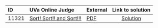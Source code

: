 | ID | UVa Online Judge | External | Link to solution |
|:---|:---|:---|:---:|
| 11321 | [Sort! Sort!! and Sort!!!](https://onlinejudge.org/index.php?option=com_onlinejudge&Itemid=8&category=625&page=show_problem&problem=2296) | [PDF](https://onlinejudge.org/external/113/11321.pdf) | [Solution](https://github.com/versenyi98/uva-solutions/tree/main/solutions/11321%20-%20Sort%21%20Sort%21%21%20and%20Sort%21%21%21)|
